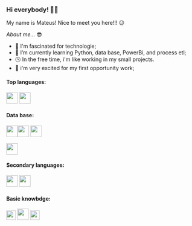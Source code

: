 ### Hi everybody! 👋😄

My name is Mateus! Nice to meet you here!!! 😉

*Abaut me...* 😎

- 🖤 I'm fascinated for technologie;
- 🌱 I’m currently learning Python, data base, PowerBi, and process etl;
- 🕓 In the free time, i'm like working in my small projects.
- 🙌 i'm very excited for my first opportunity work;

#### Top languages:

<img src="https://cdn.jsdelivr.net/gh/devicons/devicon/icons/python/python-original-wordmark.svg" width="30" height="30"/>  <img src="https://cdn.jsdelivr.net/gh/devicons/devicon/icons/rstudio/rstudio-original.svg" width="30" height="30"/>

#### Data base:

<img  src="https://cdn.jsdelivr.net/gh/devicons/devicon/icons/mysql/mysql-original.svg" width="30" height="30"/><img  src="https://cdn.jsdelivr.net/gh/devicons/devicon/icons/postgresql/postgresql-original.svg" width="30" height="30"/> <img  src="https://cdn.jsdelivr.net/gh/devicons/devicon/icons/sqlite/sqlite-original.svg" width="30" height="30"/> 


<img src="https://cdn.jsdelivr.net/gh/devicons/devicon/icons/mongodb/mongodb-original.svg" width="30" height="30"/> 

#### Secondary languages:

<img src="https://cdn.jsdelivr.net/gh/devicons/devicon/icons/c/c-original.svg" width="30" height="30"/> <img src="https://cdn.jsdelivr.net/gh/devicons/devicon/icons/cplusplus/cplusplus-original.svg" width="30" height="30"/>

#### Basic knowbdge:

<img src="https://cdn.jsdelivr.net/gh/devicons/devicon/icons/html5/html5-original.svg" width="25" height="25"/> <img src="https://cdn.jsdelivr.net/gh/devicons/devicon/icons/css3/css3-original-wordmark.svg" width="30" height="30"/> <img src="https://cdn.jsdelivr.net/gh/devicons/devicon/icons/git/git-original.svg" width="25" height="25"/>
          
          
            
            
          
          
          

          
           
          
                    
          
          
          



          
